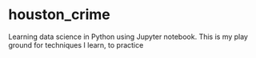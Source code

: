 # houston_crime
Learning data science in Python using Jupyter notebook. This is my play ground for techniques I learn, to practice

